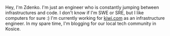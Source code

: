 Hey, I'm Zdenko. I'm just an engineer who is constantly jumping between infrastructures and code. I don't know if I'm SWE or SRE, but I like computers for sure :) I'm currently working for [kiwi.com](https://kiwi.com) as an infrastructure engineer. In my spare time, I'm blogging for our local tech community in Kosice.
